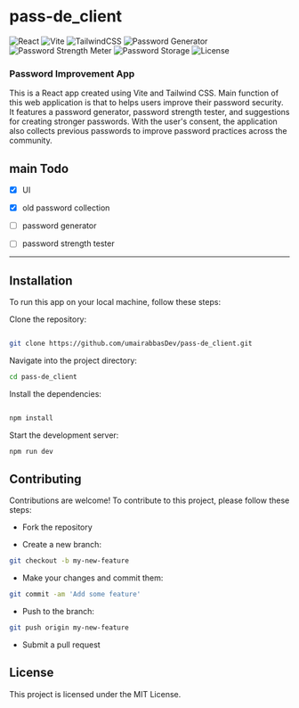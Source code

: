 # pass-de_client

![React](https://img.shields.io/badge/React-18.2.0-blue.svg)
![Vite](https://img.shields.io/badge/Vite-4.1.0-brightgreen.svg)
![TailwindCSS](https://img.shields.io/badge/TailwindCSS-3-teal.svg)
![Password Generator](https://img.shields.io/badge/Password-Generator-orange.svg)
![Password Strength Meter](https://img.shields.io/badge/Password-Strength-green.svg)
![Password Storage](https://img.shields.io/badge/Password-Storage-red.svg)
![License](https://img.shields.io/badge/License-MIT-blue.svg)

### Password Improvement App
This is a React app created using Vite and Tailwind CSS. Main function of this web application is  that to helps users improve their password security. It features a password generator, password strength tester, and suggestions for creating stronger passwords. With the user's consent, the application also collects previous passwords to improve password practices across the community.




## main Todo
- [x] UI
- [x] old password collection
- [ ] password generator 
- [ ] password strength tester


---

## Installation
To run this app on your local machine, follow these steps:

Clone the repository:

```bash

git clone https://github.com/umairabbasDev/pass-de_client.git
```
Navigate into the project directory:

```bash
cd pass-de_client
```

Install the dependencies:
```bash

npm install
```
Start the development server:

```bash
npm run dev
```

## Contributing
Contributions are welcome! To contribute to this project, please follow these steps:

- Fork the repository

- Create a new branch: 
 ```bash
 git checkout -b my-new-feature
 ```
- Make your changes and commit them: 
```bash
git commit -am 'Add some feature'
```
- Push to the branch: 
```bash
git push origin my-new-feature
```
- Submit a pull request

## License
This project is licensed under the MIT License.
